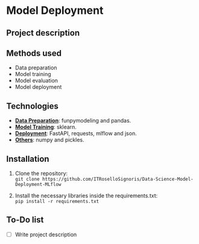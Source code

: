 # Model Deployment
## Project description

## Methods used
- Data preparation
- Model training
- Model evaluation
- Model deployment

## Technologies
- <ins>**Data Preparation**</ins>: funpymodeling and pandas.
- <ins>**Model Training**</ins>: sklearn.
- <ins>**Deployment**</ins>: FastAPI, requests, mlflow and json.
- <ins>**Others**</ins>: numpy and pickles.

## Installation
1. Clone the repository:  
`git clone https://github.com/ITRoselloSignoris/Data-Science-Model-Deployment-MLflow`

2. Install the necessary libraries inside the requirements.txt:  
`pip install -r requirements.txt`

## To-Do list
- [ ] Write project description
